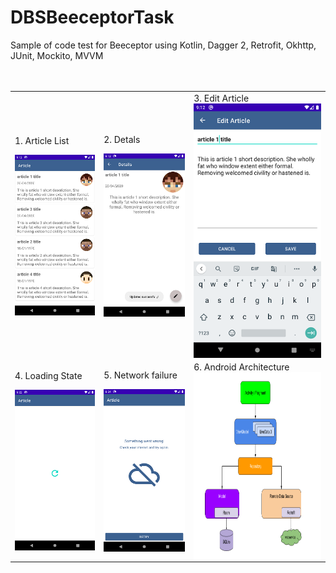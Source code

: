 # DBSBeeceptorTask
Sample of code test for Beeceptor using Kotlin, Dagger 2, Retrofit, Okhttp, JUnit, Mockito, MVVM
<br>
<br>
<br>
<table>
 <tr>
  <td>
<div>1. Article List

<img align="left" src="screens/1.png" /></a>
</div>
</td>
 <td>
<div>
2. Detals

<img align="left" src="screens/2.png"  /></a>
</div>
<td>
<div>
3. Edit Article
 <img align="left" src="screens/3.png" /></a>
</div>

 </td>
 </tr> 
 <tr>
  <td>
<div> 4. Loading State 

<img align="left" src="screens/4.png" /></a>
</div>
</td>
 <td>
<div> 5. Network failure

<img align="left" src="screens/5.png"  /></a>
</div>
<td>
<div>
 <im
</div>
6. Android Architecture
<img align="left" src="screens/final-architecture.png" width =250 height=300 /></a>
 </td>
 </tr>
 </table>
